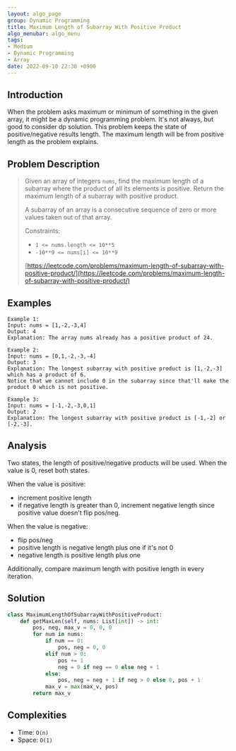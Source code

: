```yaml
---
layout: algo_page
group: Dynamic Programming
title: Maximum Length of Subarray With Positive Product
algo_menubar: algo_menu
tags:
- Medium
- Dynamic Programming
- Array
date: 2022-09-10 22:30 +0900
---
```

## Introduction
When the problem asks maximum or minimum of something in the given array,
it might be a dynamic programming problem.
It's not always, but good to consider dp solution.
This problem keeps the state of positive/negative results length.
The maximum length will be from positive length as the problem explains.

## Problem Description
> Given an array of integers `nums`, find the maximum length of a subarray
> where the product of all its elements is positive.
> Return the maximum length of a subarray with positive product.
>
> A subarray of an array is a consecutive sequence of zero or more values taken out of that array.
>
> Constraints:
> - `1 <= nums.length <= 10**5`
> - `-10**9 <= nums[i] <= 10**9`
> 
> [https://leetcode.com/problems/maximum-length-of-subarray-with-positive-product/](https://leetcode.com/problems/maximum-length-of-subarray-with-positive-product/)

## Examples
```
Example 1:
Input: nums = [1,-2,-3,4]
Output: 4
Explanation: The array nums already has a positive product of 24.
```

```
Example 2:
Input: nums = [0,1,-2,-3,-4]
Output: 3
Explanation: The longest subarray with positive product is [1,-2,-3] which has a product of 6.
Notice that we cannot include 0 in the subarray since that'll make the product 0 which is not positive.
```

```
Example 3:
Input: nums = [-1,-2,-3,0,1]
Output: 2
Explanation: The longest subarray with positive product is [-1,-2] or [-2,-3].
```

## Analysis
Two states, the length of positive/negative products will be used.
When the value is 0, reset both states.

When the value is positive:
- increment positive length
- if negative length is greater than 0, increment negative length since positive value
  doesn't flip pos/neg.

When the value is negative:
- flip pos/neg
- positive length is negative length plus one if it's not 0
- negative length is positive length plus one

Additionally, compare maximum length with positive length in every iteration.

## Solution
```python
class MaximumLengthOfSubarrayWithPositiveProduct:
    def getMaxLen(self, nums: List[int]) -> int:
        pos, neg, max_v = 0, 0, 0
        for num in nums:
            if num == 0:
                pos, neg = 0, 0
            elif num > 0:
                pos += 1
                neg = 0 if neg == 0 else neg + 1
            else:
                pos, neg = neg + 1 if neg > 0 else 0, pos + 1
            max_v = max(max_v, pos)
        return max_v
```

## Complexities
- Time: `O(n)`
- Space: `O(1)`
